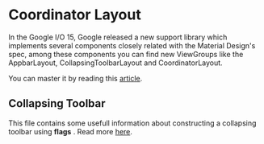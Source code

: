 # Coordinator Layout

In the Google I/O 15, Google released a new support library which implements several components closely related with the Material Design's spec, among these components you can find new ViewGroups like the AppbarLayout, CollapsingToolbarLayout and CoordinatorLayout.

You can master it by reading this [article](http://saulmm.github.io/mastering-coordinator).

## Collapsing Toolbar

This file contains some usefull information about constructing a collapsing toolbar using **flags** . Read more [here](https://medium.com/@martinomburajr/android-design-collapsing-toolbar-scrollflags-e1d8a05dcb02).